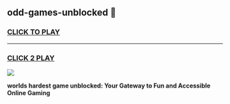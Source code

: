 
## odd-games-unblocked 👋
<h3>
<a href="https://premium.freeplayer.one?title=odd-games-unblocked&ref=14F">CLICK TO PLAY</a></h3>
<hr>

<h3>
<a href="https://premium.freeplayer.one?title=odd-games-unblocked&ref=14F">CLICK 2 PLAY</a>
  
</h3>

<a href="https://premium.freeplayer.one?title=odd-games-unblocked&ref=12F/"><img src="https://clearcache.store/games.png"></a>


**worlds hardest game unblocked: Your Gateway to Fun and Accessible Online Gaming**
